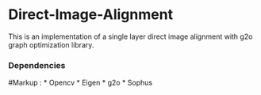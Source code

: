 # Direct-Image-Alignment

This is an implementation of a single layer direct image alignment with g2o graph optimization library.

### Dependencies

#Markup : * Opencv
         * Eigen
         * g2o
         * Sophus


